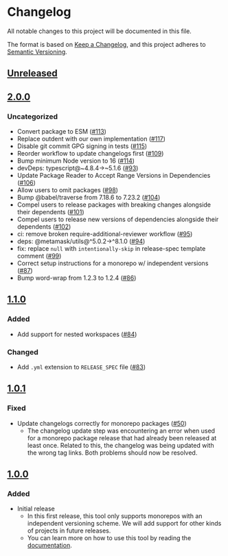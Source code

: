 # Changelog
All notable changes to this project will be documented in this file.

The format is based on [Keep a Changelog](https://keepachangelog.com/en/1.0.0/),
and this project adheres to [Semantic Versioning](https://semver.org/spec/v2.0.0.html).

## [Unreleased]

## [2.0.0]
### Uncategorized
- Convert package to ESM ([#113](https://github.com/MetaMask/create-release-branch/pull/113))
- Replace outdent with our own implementation ([#117](https://github.com/MetaMask/create-release-branch/pull/117))
- Disable git commit GPG signing in tests ([#115](https://github.com/MetaMask/create-release-branch/pull/115))
- Reorder workflow to update changelogs first ([#109](https://github.com/MetaMask/create-release-branch/pull/109))
- Bump minimum Node version to 16 ([#114](https://github.com/MetaMask/create-release-branch/pull/114))
- devDeps: typescript@~4.8.4->~5.1.6 ([#93](https://github.com/MetaMask/create-release-branch/pull/93))
- Update Package Reader to Accept Range Versions in Dependencies ([#106](https://github.com/MetaMask/create-release-branch/pull/106))
- Allow users to omit packages ([#98](https://github.com/MetaMask/create-release-branch/pull/98))
- Bump @babel/traverse from 7.18.6 to 7.23.2 ([#104](https://github.com/MetaMask/create-release-branch/pull/104))
- Compel users to release packages with breaking changes alongside their dependents ([#101](https://github.com/MetaMask/create-release-branch/pull/101))
- Compel users to release new versions of dependencies alongside their dependents ([#102](https://github.com/MetaMask/create-release-branch/pull/102))
- ci: remove broken require-additional-reviewer workflow ([#95](https://github.com/MetaMask/create-release-branch/pull/95))
- deps: @metamask/utils@^5.0.2->^8.1.0 ([#94](https://github.com/MetaMask/create-release-branch/pull/94))
- fix: replace `null` with `intentionally-skip` in release-spec template comment ([#99](https://github.com/MetaMask/create-release-branch/pull/99))
- Correct setup instructions for a monorepo w/ independent versions ([#87](https://github.com/MetaMask/create-release-branch/pull/87))
- Bump word-wrap from 1.2.3 to 1.2.4 ([#86](https://github.com/MetaMask/create-release-branch/pull/86))

## [1.1.0]
### Added
- Add support for nested workspaces ([#84](https://github.com/MetaMask/create-release-branch/pull/84))

### Changed
- Add `.yml` extension to `RELEASE_SPEC` file ([#83](https://github.com/MetaMask/create-release-branch/pull/83))

## [1.0.1]
### Fixed
- Update changelogs correctly for monorepo packages ([#50](https://github.com/MetaMask/create-release-branch/pull/50))
  - The changelog update step was encountering an error when used for a monorepo package release that had already been released at least once. Related to this, the changelog was being updated with the wrong tag links. Both problems should now be resolved.

## [1.0.0]
### Added
- Initial release
  - In this first release, this tool only supports monorepos with an independent versioning scheme. We will add support for other kinds of projects in future releases.
  - You can learn more on how to use this tool by reading the [documentation](docs/).

[Unreleased]: https://github.com/MetaMask/create-release-branch/compare/v2.0.0...HEAD
[2.0.0]: https://github.com/MetaMask/create-release-branch/compare/v1.1.0...v2.0.0
[1.1.0]: https://github.com/MetaMask/create-release-branch/compare/v1.0.1...v1.1.0
[1.0.1]: https://github.com/MetaMask/create-release-branch/compare/v1.0.0...v1.0.1
[1.0.0]: https://github.com/MetaMask/create-release-branch/releases/tag/v1.0.0
